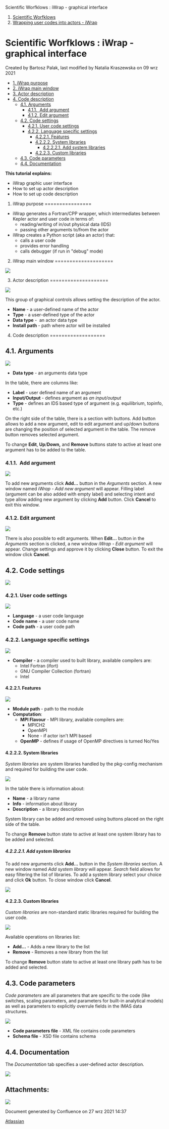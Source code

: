 


Scientific Worfklows : iWrap - graphical interface








1. [Scientific Worfklows](index.md)
2. [Wrapping user codes into actors - iWrap](Wrapping-user-codes-into-actors---iWrap_70877391.md)





 Scientific Worfklows : iWrap - graphical interface
=====================================================





 
 
 
 
 
 
 
 Created by  Bartosz Palak, last modified by  Natalia Kraszewska on 09 wrz 2021
 




* [1. iWrap purpose](#iWrapgraphicalinterface-iWrappurpose)
* [2. iWrap main window](#iWrapgraphicalinterface-iWrapmainwindow)
* [3. Actor description](#iWrapgraphicalinterface-Actordescription)
* [4. Code description](#iWrapgraphicalinterface-Codedescription)
	+ [4.1. Arguments](#iWrapgraphicalinterface-Arguments)
		- [4.1.1.  Add argument](#iWrapgraphicalinterface-Addargument)
		- [4.1.2. Edit argument](#iWrapgraphicalinterface-Editargument)
	+ [4.2. Code settings](#iWrapgraphicalinterface-Codesettings)
		- [4.2.1. User code settings](#iWrapgraphicalinterface-Usercodesettings)
		- [4.2.2. Language specific settings](#iWrapgraphicalinterface-Languagespecificsettings)
			* [4.2.2.1. Features](#iWrapgraphicalinterface-Features)
			* [4.2.2.2. System libraries](#iWrapgraphicalinterface-Systemlibraries)
				+ [4.2.2.2.1. Add system libraries](#iWrapgraphicalinterface-Addsystemlibraries)
			* [4.2.2.3. Custom libraries](#iWrapgraphicalinterface-Customlibraries)
	+ [4.3. Code parameters](#iWrapgraphicalinterface-Codeparameters)
	+ [4.4. Documentation](#iWrapgraphicalinterface-Documentation)


**This tutorial explains:**

* iWrap graphic user interface
* How to set up actor description
* How to set up code description
1. iWrap purpose
================

* iWrap generates a Fortran/CPP wrapper, which intermediates between Kepler actor and user code in terms of:
	+ reading/writing of in/out physical data (IDS)
	+ passing other arguments to/from the actor
* iWrap creates a Python script (aka an actor) that:
	+ calls a user code
	+ provides error handling
	+ calls debugger (if run in "debug" mode)

2. iWrap main window
====================

![](attachments/70877876/70879104.png)

3. Actor description
====================

![](attachments/70877876/70879107.png)

This group of graphical controls allows setting the description of the actor.

* **Name** - a user-defined name of the actor
* **Type** - a user-defined type of the actor
* **Data type** -  an actor data type
* **Install** **path** - path where actor will be installed

4. Code description
===================

4.1. Arguments
--------------

![](attachments/70877876/70879041.png)

* **Data type** - an arguments data type

In the table, there are columns like:

* **Label** - user defined name of an argument
* **Input/Output** - defines argument as *an input/output*
* **Type** - defines an IDS based type of argument (e.g. equilibrium, topinfo, etc.)

  


On the right side of the table, there is a section with buttons. Add button allows to add a new argument, edit to edit argument and up/down buttons are changing the position of selected argument in the table. The remove button removes selected argument.

To change **Edit**, **Up**/**Down,** and **Remove** buttons state to active at least one argument has to be added to the table. 

### 4.1.1.  Add argument

![](attachments/70877876/70879061.png)

To add new arguments click **Add...** button in the *Arguments* section. A new window named *iWrap - Add new argument* will appear. Filling label (argument can be also added with empty label) and selecting intent and type allow adding new argument by clicking **Add** button. Click **Cancel** to exit this window. 

### 4.1.2. Edit argument

![](attachments/70877876/70879057.png)

There is also possible to edit arguments. When **Edit...** button in the *Arguments* section is clicked, a new window *iWrap - Edit argument* will appear. Change settings and approve it by clicking **Close** button. To exit the window click **Cancel**.

4.2. Code settings
------------------

![](attachments/70877876/70879045.png)

### 4.2.1. User code settings

![](attachments/70877876/70879046.png)

* **Language** - a user code language
* **Code** **name** - a user code name
* **Code** **path** - a user code path

### 4.2.2. Language specific settings

![](attachments/70877876/70879048.png)

* **Compiler** - a compiler used to built library, available compilers are:
	+ Intel Fortran (ifort)
	+ GNU Compiler Collection (fortran)
	+ Intel

#### 4.2.2.1. Features

![](attachments/70877876/70879070.png)

* **Module path** - path to the module
* **Computation**:
	+ **MPI Flavour** - MPI library, available compilers are:
		- MPICH2
		- OpenMPI
		- None - if actor isn't MPI based
	+ **OpenMP** - defines if usage of OpenMP directives is turned No/Yes

#### 4.2.2.2. System libraries

*System libraries* are system libraries handled by the pkg-config mechanism and required for building the user code.

![](attachments/70877876/70879049.png)

In the table there is information about:

* **Name** - a library name
* **Info** - information about library
* **Description** - a library description

System library can be added and removed using buttons placed on the right side of the table.

To change **Remove** button state to active at least one system library has to be added and selected.

##### 4.2.2.2.1. Add system libraries

To add new arguments click **Add...** button in the *System libraries* section. A new window named *Add system library* will appear. *Search* field allows for easy filtering the list of libraries. To add a system library select your choice and click **Ok** button. To close window click **Cancel**.

![](attachments/70877876/70878345.png)

#### 4.2.2.3. Custom libraries

*Custom libraries* are non-standard static libraries required for building the user code.

![](attachments/70877876/70879051.png)

Available operations on libraries list:

* **Add...** - Adds a new library to the list
* **Remove** - Removes a new library from the list

  


To change **Remove** button state to active at least one library path has to be added and selected.

4.3. Code parameters
--------------------

*Code parameters* are all parameters that are specific to the code (like switches, scaling parameters, and parameters for built-in analytical models) as well as parameters to explicitly overrule fields in the IMAS data structures.

![](attachments/70877876/70879052.png)

* **Code parameters file** - XML file contains code parameters
* **Schema file** - XSD file contains schema

4.4. Documentation
------------------

The *Documentation* tab specifies a user-defined actor description.

![](attachments/70877876/70879053.png)

  






Attachments:
------------




![](images/icons/bullet_blue.gif)

 


Document generated by Confluence on 27 wrz 2021 14:37


[Atlassian](http://www.atlassian.com/)


 

